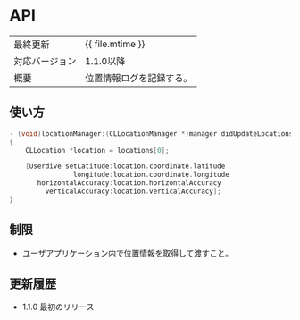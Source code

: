 # API

|                |                          |
|:---------------|:-------------------------|
| 最終更新       | {{ file.mtime }}         |
| 対応バージョン | 1.1.0以降                |
| 概要           | 位置情報ログを記録する。 |

## 使い方

```objective-c
- (void)locationManager:(CLLocationManager *)manager didUpdateLocations:(NSArray *)locations
{
    CLLocation *location = locations[0];

    [Userdive setLatitude:location.coordinate.latitude
                longitude:location.coordinate.longitude
       horizontalAccuracy:location.horizontalAccuracy
         verticalAccuracy:location.verticalAccuracy];
}
```

## 制限

- ユーザアプリケーション内で位置情報を取得して渡すこと。

## 更新履歴

- 1.1.0 最初のリリース
